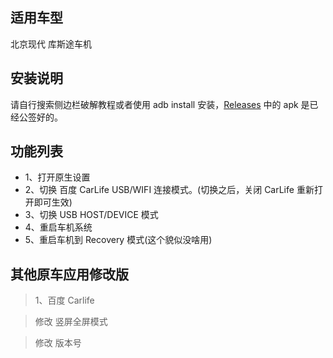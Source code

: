 ## 适用车型
北京现代 库斯途车机

## 安装说明
请自行搜索侧边栏破解教程或者使用 adb install 安装，[Releases](https://github.com/FanchangWang/custo_power/releases) 中的 apk 是已经公签好的。

## 功能列表
- 1、打开原生设置
- 2、切换 百度 CarLife USB/WIFI 连接模式。(切换之后，关闭 CarLife 重新打开即可生效)
- 3、切换 USB HOST/DEVICE 模式
- 4、重启车机系统
- 5、重启车机到 Recovery 模式(这个貌似没啥用)

## 其他原车应用修改版
> 1、百度 Carlife

> 修改 竖屏全屏模式

> 修改 版本号
